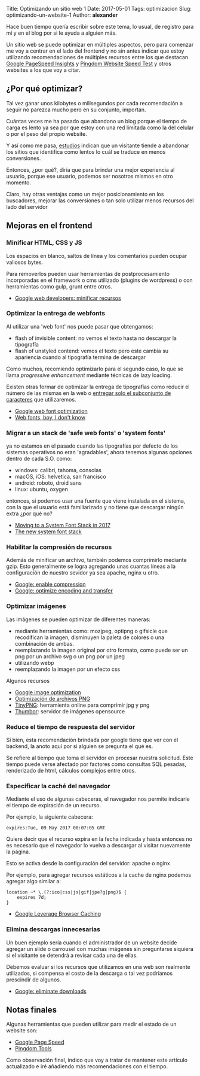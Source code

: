Title: Optimizando un sitio web 1
Date: 2017-05-01
Tags: optimizacion
Slug: optimizando-un-website-1
Author: __alexander__

Hace buen tiempo quería escribir sobre este tema, lo usual, de registro para mí y en el blog por si le ayuda a alguien más.

Un sitio web se puede optimizar en múltiples aspectos, pero para comenzar me voy a centrar en el lado del frontend y no sin antes indicar que estoy utilizando recomendaciones de múltiples recursos entre los que destacan [Google PageSpeed Insights][google_page_speed] y [Pingdom Website Speed Test][pingdom_test] y otros websites a los que voy a citar.


## ¿Por qué optimizar?

Tal vez ganar unos kilobytes o milisegundos por cada recomendación a seguir no parezca mucho pero en su conjunto, importan.

Cuántas veces me ha pasado que abandono un blog porque el tiempo de carga es lento ya sea por que estoy con una red limitada como la del celular o por el peso del propio website.
 
 Y así como me pasa, [estudios](https://blog.kissmetrics.com/loading-time/) indican que un visitante tiende a abandonar los sitios que identifica como lentos lo cuál se traduce en menos conversiones.

Entonces, ¿por qué?, diría que para brindar una mejor experiencia al usuario, porque ese usuario, podemos ser nosotros mismos en otro momento.

Claro, hay otras ventajas como un mejor posicionamiento en los buscadores, mejorar las conversiones o tan solo utilizar menos recursos del lado del servidor

## Mejoras en el frontend

### Minificar HTML, CSS y JS

Los espacios en blanco, saltos de línea y los comentarios pueden ocupar valiosos bytes.

Para removerlos pueden usar herramientas de postprocesamiento incorporadas en el framework o cms utilizado (plugins de wordpress) o con herramientas como gulp, grunt entre otros.

- [Google web developers: minificar recursos](https://developers.google.com/speed/docs/insights/MinifyResources?hl=es-419)

### Optimizar la entrega de webfonts

Al utilizar una 'web font' nos puede pasar que obtengamos:

- flash of invisible content: no vemos el texto hasta no descargar la tipografía
- flash of unstyled contend: vemos el texto pero este cambia su apariencia cuando al tipografía termina de descargar

Como muchos, recomiendo optimizarlo para el segundo caso, lo que se llama *progressive enhancement* mediante técnicas de lazy loading.

Existen otras formar de optimizar la entrega de tipografías como reducir el número de las mismas en la web o [entregar solo el subconjunto de caracteres](https://developers.google.com/fonts/docs/getting_started#specifying_script_subsets) que utilizaremos.

- [Google web font optimization](https://developers.google.com/web/fundamentals/performance/optimizing-content-efficiency/webfont-optimization)
- [Web fonts, boy, I don't know](https://meowni.ca/posts/web-fonts/)


### Migrar a un stack de 'safe web fonts' o 'system fonts'

ya no estamos en el pasado cuando las tipografías por defecto de los sistemas operativos no eran 'agradables', ahora tenemos algunas opciones dentro de cada S.O. como:

- windows: calibri, tahoma, consolas
- macOS, iOS: helvetica, san francisco
- android: roboto, droid sans
- linux: ubuntu, oxygen

entonces, si podemos usar una fuente que viene instalada en el sistema, con la que el usuario está familiarizado y no tiene que descargar ningún extra ¿por qué no?

- [Moving to a System Font Stack in 2017][moving-to-a-system-font-stack] 
- [The new system font stack][new-system-font-stack]

### Habilitar la compresión de recursos

Además de minificar un archivo, también podemos comprimirlo mediante gzip. Esto generalmente se logra agregando unas cuantas líneas a la configuración de nuestro sevidor ya sea apache, nginx u otro.

- [Google: enable compression](https://developers.google.com/speed/docs/insights/EnableCompression)
- [Google: optimize encoding and transfer](https://developers.google.com/web/fundamentals/performance/optimizing-content-efficiency/optimize-encoding-and-transfer)

### Optimizar imágenes

Las imágenes se pueden optimizar de diferentes maneras:

- mediante herramientas como: mozjpeg, optipng o gifsicle que recodifican la imagen, disminuyen la paleta de colores o una combinación de ambas.
- reemplazando la imagen original por otro formato, como puede ser un png por un archivo svg o un png por un jpeg
- utilizando webp
- reemplazando la imagen por un efecto css

Algunos recursos

- [Google image optimization][google_image_optimization]
- [Optimización de archivos PNG][alexander_png]
- [TinyPNG][TinyPNG]: herramienta online para comprimir jpg y png
- [Thumbor][thumbor]: servidor de imágenes opensource

### Reduce el tiempo de respuesta del servidor
Si bien, esta recomendación brindada por google tiene que ver con el backend, la anoto aquí por si alguien se pregunta el qué es.

Se refiere al tiempo que toma el servidor en procesar nuestra solicitud. Este tiempo puede verse afectado por factores como consultas SQL pesadas, renderizado de html, cálculos complejos entre otros.

### Especificar la caché del navegador

Mediante el uso de algunas cabeceras, el navegador nos permite indicarle el tiempo de expiración de un recurso.

Por ejemplo, la siguiente cabecera:

```
expires:Tue, 09 May 2017 00:07:05 GMT
```

Quiere decir que el recurso expira en la fecha indicada y hasta entonces no es necesario que el navegador lo vuelva a descargar al visitar nuevamente la página.

Esto se activa desde la configuración del servidor: apache o nginx

Por ejemplo, para agregar recursos estáticos a la cache de nginx podemos agregar algo similar a:

```
location ~* \.(?:ico|css|js|gif|jpe?g|png)$ {
    expires 7d;
}
```

- [Google Leverage Browser Caching](https://developers.google.com/speed/docs/insights/LeverageBrowserCaching)


### Elimina descargas innecesarias

Un buen ejemplo sería cuando el administrador de un website decide agregar un slide o carrousel con muchas imágenes sin preguntarse siquiera si el visitante se detendrá a revisar cada una de ellas.

Debemos evaluar si los recursos que utilizamos en una web son realmente utilizados, si compensa el costo de la descarga o tal vez podríamos prescindir de algunos.

- [Google: eliminate downloads](https://developers.google.com/web/fundamentals/performance/optimizing-content-efficiency/eliminate-downloads)


## Notas finales

Algunas herramientas que pueden utilizar para medir el estado de un website son:

- [Google Page Speed][google_page_speed]
- [Pingdom Tools][pingdom_test]


Como observación final, indico que voy a tratar de mantener este artículo actualizado e iré añadiendo más recomendaciones con el tiempo.

[google_page_speed]: https://developers.google.com/speed/pagespeed/insights/
[pingdom_test]: https://tools.pingdom.com/

[google_image_optimization]: https://developers.google.com/web/fundamentals/performance/optimizing-content-efficiency/image-optimization
[alexander_png]: https://alexanderae.com/optimizacion-de-imagenes-archivos-png.html
[TinyPNG]: https://tinypng.com/
[thumbor]: https://github.com/thumbor/thumbor

[moving-to-a-system-font-stack]: https://woorkup.com/system-font
[new-system-font-stack]: https://bitsofco.de/the-new-system-font-stack/
